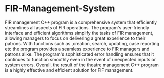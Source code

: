 # FIR-Management-System
FIR management C++ program is a comprehensive system that efficiently streamlines all aspects of FIR operations. The program's user-friendly interface and efficient algorithms simplify the tasks of FIR management, allowing managers to focus on delivering a great experience to their patrons. With functions such as ,creation, search, updating, case reporting etc the program provides a seamless experience to FIR managers and patrons alike. The program's sophisticated error handling ensures that it continues to function smoothly even in the event of unexpected inputs or system errors. Overall, the result of the theatre management C++ program is a highly effective and efficient solution for FIF  management.

